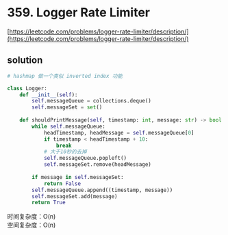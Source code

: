 # 359. Logger Rate Limiter
[https://leetcode.com/problems/logger-rate-limiter/description/](https://leetcode.com/problems/logger-rate-limiter/description/)


## solution

```python
# hashmap 做一个类似 inverted index 功能

class Logger:
    def __init__(self):
        self.messageQueue = collections.deque()
        self.messageSet = set()
    
    def shouldPrintMessage(self, timestamp: int, message: str) -> bool:
        while self.messageQueue:
            headTimestamp, headMessage = self.messageQueue[0]
            if timestamp < headTimestamp + 10:
                break
            # 大于10秒的去掉
            self.messageQueue.popleft()
            self.messageSet.remove(headMessage)
        
        if message in self.messageSet:
            return False
        self.messageQueue.append((timestamp, message))
        self.messageSet.add(message)
        return True
```
时间复杂度：O(n) <br>
空间复杂度：O(n)
